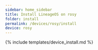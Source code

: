 ```yaml
---
sidebar: home_sidebar
title: Install LineageOS on rosy
folder: install
permalink: /devices/rosy/install
device: rosy
---
```

{% include templates/device_install.md %}

